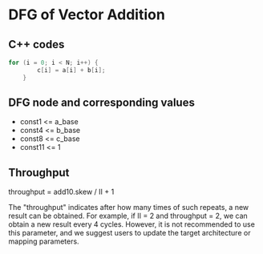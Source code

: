 DFG of Vector Addition
=====================

## C++ codes
``` cpp
for (i = 0; i < N; i++) {
        c[i] = a[i] + b[i];
    }
```

## DFG node and corresponding values
* const1 <= a_base
* const4 <= b_base
* const8 <= c_base
* const11 <= 1

## Throughput
throughput = add10.skew / II + 1

The "throughput" indicates after how many times of such repeats, a new result can be obtained.
For example, if II = 2 and throughput = 2, we can obtain a new result every 4 cycles.
However, it is not recommended to use this parameter, and we suggest users to
update the target architecture or mapping parameters.